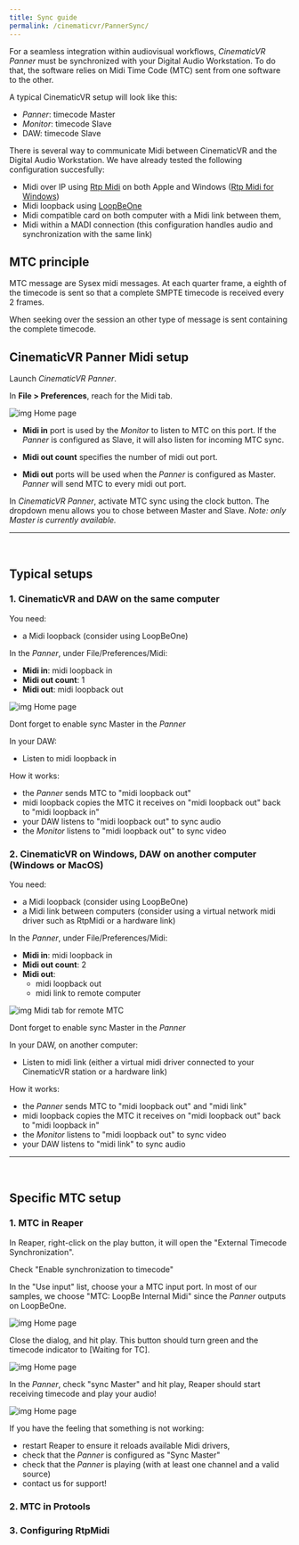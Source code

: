 ```yaml
---
title: Sync guide
permalink: /cinematicvr/PannerSync/
---
```


[midi1]: {{site.baseurl}}/cinematicvr/img/sync/midi1.jpg
[midi_loopback_sample]: {{site.baseurl}}/cinematicvr/img/sync/midi1.jpg
[midi_reaper]: {{site.baseurl}}/cinematicvr/img/sync/midi_reaper.jpg
[midi_reaper2]: {{site.baseurl}}/cinematicvr/img/sync/midi_reaper2.jpg
[midi_reaper3]: {{site.baseurl}}/cinematicvr/img/sync/midi_reaper3.jpg
[midi2]: {{site.baseurl}}/cinematicvr/img/sync/midi2.jpg

For a seamless integration within audiovisual workflows, *CinematicVR Panner* must be synchronized with your Digital Audio Workstation. To do that, the software relies on Midi Time Code (MTC) sent from one software to the other.

A typical CinematicVR setup will look like this:
- *Panner*: timecode Master
- *Monitor*: timecode Slave
- DAW: timecode Slave

There is several way to communicate Midi between CinematicVR and the Digital Audio Workstation. We have already tested the following configuration succesfully:
- Midi over IP using [Rtp Midi](https://en.wikipedia.org/wiki/RTP-MIDI) on both Apple and Windows ([Rtp Midi for Windows](https://www.tobias-erichsen.de/software/rtpmidi.html))
- Midi loopback using [LoopBeOne](http://www.nerds.de/en/loopbe1.html)
- Midi compatible card on both computer with a Midi link between them,
- Midi within a MADI connection (this configuration handles audio and synchronization with the same link)


## MTC principle
MTC message are Sysex midi messages. At each quarter frame, a eighth of the timecode is sent so that a complete SMPTE timecode is received every 2 frames.

When seeking over the session an other type of message is sent containing the complete timecode.

## CinematicVR Panner Midi setup

Launch *CinematicVR Panner*.

In **File > Preferences**, reach for the Midi tab.

![img Home page][midi1]

- **Midi in** port is used by the *Monitor* to listen to MTC on this port. If the *Panner* is configured as Slave, it will also listen for incoming MTC sync.

- **Midi out count** specifies the number of midi out port.

- **Midi out** ports will be used when the *Panner* is configured as Master. *Panner* will send MTC to every midi out port.

In *CinematicVR Panner*, activate MTC sync using the clock button. The dropdown menu allows you to chose between Master and Slave. *Note: only Master is currently available.*

-------

<br/>

## Typical setups

### 1. CinematicVR and DAW on the same computer

You need:
- a Midi loopback (consider using LoopBeOne)

In the *Panner*, under File/Preferences/Midi:
- **Midi in**: midi loopback in
- **Midi out count**: 1
- **Midi out**: midi loopback out

![img Home page][midi_loopback_sample]

Dont forget to enable sync Master in the *Panner*

In your DAW:
- Listen to midi loopback in

How it works:
- the *Panner* sends MTC to "midi loopback out"
- midi loopback copies the MTC it receives on "midi loopback out" back to "midi loopback in"
- your DAW listens to "midi loopback out" to sync audio
- the *Monitor* listens to "midi loopback out" to sync video


### 2. CinematicVR on Windows, DAW on another computer (Windows or MacOS)

You need:
- a Midi loopback (consider using LoopBeOne)
- a Midi link between computers (consider using a virtual network midi driver such as RtpMidi or a hardware link)

In the *Panner*, under File/Preferences/Midi:
- **Midi in**: midi loopback in
- **Midi out count**: 2
- **Midi out**: 
	- midi loopback out
	- midi link to remote computer

![img Midi tab for remote MTC][midi2]

Dont forget to enable sync Master in the *Panner*

In your DAW, on another computer:
- Listen to midi link (either a virtual midi driver connected to your CinematicVR station or a hardware link)

How it works:
- the *Panner* sends MTC to "midi loopback out" and "midi link"
- midi loopback copies the MTC it receives on "midi loopback out" back to "midi loopback in"
- the *Monitor* listens to "midi loopback out" to sync video
- your DAW listens to "midi link" to sync audio

-------

<br/>

## Specific MTC setup

### 1. MTC in Reaper

In Reaper, right-click on the play button, it will open the "External Timecode Synchronization".

Check "Enable synchronization to timecode"

In the "Use input" list, choose your a MTC input port. In most of our samples, we choose "MTC: LoopBe Internal Midi" since the *Panner* outputs on LoopBeOne.

![img Home page][midi_reaper]

Close the dialog, and hit play. This button should turn green and the timecode indicator to [Waiting for TC].

![img Home page][midi_reaper2]

In the *Panner*, check "sync Master" and hit play, Reaper should start receiving timecode and play your audio!

![img Home page][midi_reaper3]

If you have the feeling that something is not working:
- restart Reaper to ensure it reloads available Midi drivers,
- check that the *Panner* is configured as "Sync Master"
- check that the *Panner* is playing (with at least one channel and a valid source)
- contact us for support!

### 2. MTC in Protools

### 3. Configuring RtpMidi